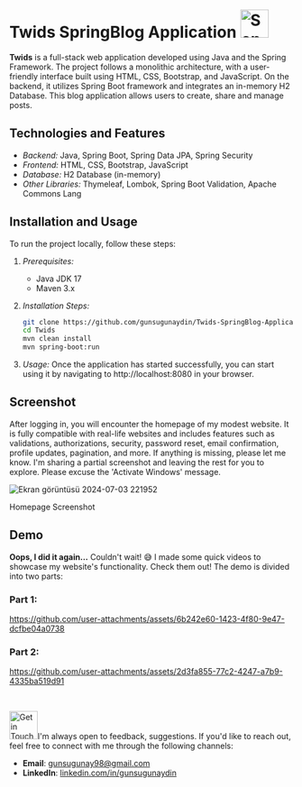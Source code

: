 # Twids SpringBlog Application <img src="https://i.pinimg.com/originals/aa/b2/53/aab2535df89b91451c90d6eacd2a415b.gif" alt="Send Twids Gif" width="50" height="50">

**Twids** is a full-stack web application developed using Java and the Spring Framework. The project follows a monolithic architecture, with a user-friendly interface built using HTML, CSS, Bootstrap, and JavaScript. On the backend, it utilizes Spring Boot framework and integrates an in-memory H2 Database. This blog application allows users to create, share and manage posts. 

## Technologies and Features

- *Backend:* Java, Spring Boot, Spring Data JPA, Spring Security
- *Frontend:* HTML, CSS, Bootstrap, JavaScript
- *Database:* H2 Database (in-memory)
- *Other Libraries:* Thymeleaf, Lombok, Spring Boot Validation, Apache Commons Lang

## Installation and Usage

To run the project locally, follow these steps:

1. *Prerequisites:*
   - Java JDK 17
   - Maven 3.x

2. *Installation Steps:*

   ```bash
   git clone https://github.com/gunsugunaydin/Twids-SpringBlog-Application.git
   cd Twids
   mvn clean install
   mvn spring-boot:run
   
3. *Usage:*
   Once the application has started successfully, you can start using it by navigating to http://localhost:8080 in your browser.

## Screenshot
After logging in, you will encounter the homepage of my modest website. It is fully compatible with real-life websites and includes features such as validations, authorizations, security, password reset, email confirmation, profile updates, pagination, and more. If anything is missing, please let me know. I'm sharing a partial screenshot and leaving the rest for you to explore. Please excuse the 'Activate Windows' message.

![Ekran görüntüsü 2024-07-03 221952](https://github.com/user-attachments/assets/ca8e7c29-30f5-4654-b237-28ab306a96aa)

  Homepage Screenshot

## Demo

**Oops, I did it again...** Couldn't wait! 😅 I made some quick videos to showcase my website's functionality. Check them out! The demo is divided into two parts:

### Part 1:

https://github.com/user-attachments/assets/6b242e60-1423-4f80-9e47-dcfbe04a0738

### Part 2:

https://github.com/user-attachments/assets/2d3fa855-77c2-4247-a7b9-4335ba519d91

<br>

<img src="https://media.tenor.com/O1Zk8YvgJ-EAAAAi/peach-goma-peach.giff" alt="Get in Touch Gif" width="50" height="50">I'm always open to feedback, suggestions. If you'd like to reach out, feel free to connect with me through the following channels:

- **Email**: [gunsugunay98@gmail.com](mailto:gunsugunay98@gmail.com)
- **LinkedIn**: [linkedin.com/in/gunsugunaydin](https://www.linkedin.com/in/gunsugunaydin/)



